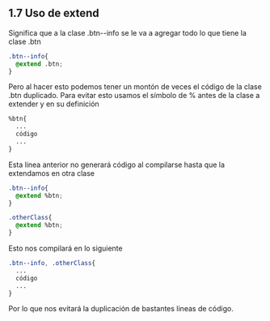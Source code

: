 ## 1.7 Uso de extend

Significa que a la clase .btn--info se le va a agregar todo lo que tiene
la clase .btn

``` css
.btn--info{
  @extend .btn;
}
```

Pero al hacer esto podemos tener un montón de veces el código de la
clase .btn duplicado. Para evitar esto usamos el símbolo de % antes de
la clase a extender y en su definición

``` css
%btn{
  ...
  código
  ...
}
```

Esta linea anterior no generará código al compilarse hasta que la
extendamos en otra clase

``` css
.btn--info{
  @extend %btn;
}

.otherClass{
  @extend %btn;
}
```

Esto nos compilará en lo siguiente

``` css
.btn--info, .otherClass{
  ...
  código
  ...
}
```

Por lo que nos evitará la duplicación de bastantes lineas de código.

